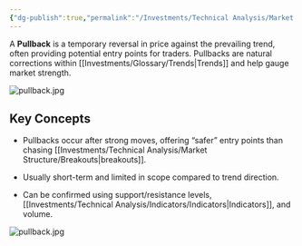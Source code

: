 ```yaml
---
{"dg-publish":true,"permalink":"/Investments/Technical Analysis/Market Structure/Pullbacks/"}
---
```


A **Pullback** is a temporary reversal in price against the prevailing trend, often providing potential entry points for traders. Pullbacks are natural corrections within [[Investments/Glossary/Trends\|Trends]] and help gauge market strength.

![pullback.jpg](/img/user/Investments/Technical%20Analysis/Market%20Structure/pullback.jpg)
## Key Concepts

- Pullbacks occur after strong moves, offering “safer” entry points than chasing [[Investments/Technical Analysis/Market Structure/Breakouts\|breakouts]].
    
- Usually short-term and limited in scope compared to trend direction.
    
- Can be confirmed using support/resistance levels, [[Investments/Technical Analysis/Indicators/Indicators\|Indicators]], and volume.

![pullback.jpg](/img/user/Investments/Technical%20Analysis/Market%20Structure/pullback.jpg)